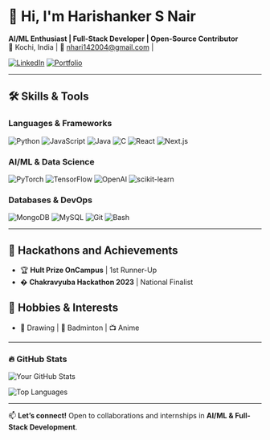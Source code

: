 # 👋 Hi, I'm Harishanker S Nair

**AI/ML Enthusiast | Full-Stack Developer | Open-Source Contributor**  
📍 Kochi, India | 📧 nhari142004@gmail.com |

[![LinkedIn](https://img.shields.io/badge/LinkedIn-0A66C2?style=flat&logo=linkedin&logoColor=white)](https://www.linkedin.com/in/harishankersnair/)
[![Portfolio](https://img.shields.io/badge/Portfolio-FF5722?style=flat&logo=google-chrome&logoColor=white)](https://harinair.vercel.app/)

---

## 🛠️ **Skills & Tools**
### **Languages & Frameworks**
![Python](https://img.shields.io/badge/Python-3776AB?style=flat&logo=python&logoColor=white)
![JavaScript](https://img.shields.io/badge/JavaScript-F7DF1E?style=flat&logo=javascript&logoColor=black)
![Java](https://img.shields.io/badge/Java-007396?style=flat&logo=java&logoColor=white)
![C](https://img.shields.io/badge/C-A8B9CC?style=flat&logo=c&logoColor=black)
![React](https://img.shields.io/badge/React-61DAFB?style=flat&logo=react&logoColor=black)
![Next.js](https://img.shields.io/badge/Next.js-222222?style=flat&logo=nextdotjs&logoColor=white)

### **AI/ML & Data Science**
![PyTorch](https://img.shields.io/badge/PyTorch-EE4C2C?style=flat&logo=pytorch&logoColor=white)
![TensorFlow](https://img.shields.io/badge/TensorFlow-FF6F00?style=flat&logo=tensorflow&logoColor=white)
![OpenAI](https://img.shields.io/badge/OpenAI-412991?style=flat&logo=openai&logoColor=white)
![scikit-learn](https://img.shields.io/badge/scikit--learn-F7931E?style=flat&logo=scikit-learn&logoColor=white)

### **Databases & DevOps**
![MongoDB](https://img.shields.io/badge/MongoDB-47A248?style=flat&logo=mongodb&logoColor=white)
![MySQL](https://img.shields.io/badge/MySQL-4479A1?style=flat&logo=mysql&logoColor=white)
![Git](https://img.shields.io/badge/Git-F05032?style=flat&logo=git&logoColor=white)
![Bash](https://img.shields.io/badge/Bash-4EAA25?style=flat&logo=gnu-bash&logoColor=white)

---


## 📜 **Hackathons and Achievements**
- 🏆 **Hult Prize OnCampus** | 1st Runner-Up  
- � **Chakravyuba Hackathon 2023** | National Finalist  

## 🌟 **Hobbies & Interests**
- 🎨 Drawing | 🏸 Badminton | 📺 Anime  

---

### 🔥 **GitHub Stats**  
![Your GitHub Stats](https://github-readme-stats.vercel.app/api?username=14-Hari-14&show_icons=true&theme=radical)  

![Top Languages](https://github-readme-stats.vercel.app/api/top-langs/?username=14-Hari-14&layout=compact&theme=dark)  

---

📫 **Let’s connect!** Open to collaborations and internships in **AI/ML & Full-Stack Development**.
